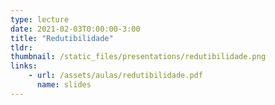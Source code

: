 ```yaml
---
type: lecture
date: 2021-02-03T0:00:00-3:00
title: "Redutibilidade"
tldr:
thumbnail: /static_files/presentations/redutibilidade.png
links: 
    - url: /assets/aulas/redutibilidade.pdf
      name: slides
---
```

